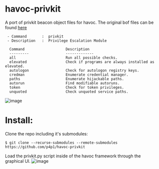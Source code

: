 # havoc-privkit

A port of privkit beacon object files for havoc. The original bof files can be found [here](https://github.com/mertdas/PrivKit/tree/main)

```
 - Command       :  privkit
 - Description   :  Privilege Escalation Module

  Command                   Description
  ---------                 -------------
  all                       Run all possible checks.
  elevated                  Check if programs are always installed as elevated.
  autologon                 Check for autologon registry keys.
  credman                   Enumerate credential manager.
  paths                     Enumerate hijackable paths.
  autorun                   Find modifiable autoruns.
  token                     Check for token privileges.
  unquoted                  Check unquoted service paths.
```
![image](https://github.com/p4p1/havoc-privkit/assets/19672114/f19a1a53-b9a5-4507-9f7e-f6e5618659d7)

# Install:

Clone the repo including it's submodules:
```
$ git clone --recurse-submodules --remote-submodules https://github.com/p4p1/havoc-privkit
```
Load the privkit.py script inside of the havoc framework through the graphical
UI.
![image](https://github.com/p4p1/havoc-privkit/assets/19672114/77016e35-a903-43bf-9f73-f6f6c8e9bb69)
